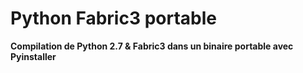 # Python Fabric3 portable

**Compilation de Python 2.7 & Fabric3 dans un binaire portable avec Pyinstaller**

